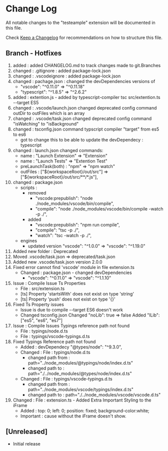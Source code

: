 # Change Log
All notable changes to the "testeample" extension will be documented in this file.

Check [Keep a Changelog](http://keepachangelog.com/) for recommendations on how to structure this file.


## Branch - Hotfixes
1. added : added CHANGELOG.md to track changes made to git.Branches
2. changed : .gitignore : added package-lock.json
3. changed : .vscodeignore : added package-lock.json
4. changed : pachage.json : changed the devDependencies versions of
    * "vscode": "^0.11.0"       => "^0.11.18"
    * "typescript": "^1.8.5"    => "^2.6.2" 
5. added : extention.js - added by typescript-compiler tsc src/extention.ts --target ES5
6. changed : .vscode/launch.json changed deprecated config command outDir to outFiles which is an array
7. changed : .vscode/task.json changed deprecated config command "isWatching" to "isBackground"
8. changed : tsconfig.json command typscript compiler "target" from es5 to es6
    * got to change this to be able to update the devDependecy : typescript
9. changed : launch.json changed commands:
    * name : "Launch Extension" => "Extension"
    * name : "Launch Tests"     =>  "Extention Test"
    * preLaunchTask(both) : "npm"     =>  "npm watch"
    * outFiles :  ["${workspaceRoot}/out/src"]  =>   ["${workspaceRoot}/out/src/**/*.js"],
10. changed : package.json 
    * scripts : 
        - removed
            - "vscode:prepublish": "node ./node_modules/vscode/bin/compile",
            - "compile": "node ./node_modules/vscode/bin/compile -watch -p ./",
        - added
            - "vscode:prepublish": "npm run compile",
            - "compile": "tsc -p ./",
            - "watch": "tsc -watch -p ./",
    * engines
        - updated version "vscode": "^1.0.0" => "vscode": "^1.19.0"
11. Added new folder : Deprecated
12. Moved .vscode/task.json => deprecated/task.json
13. Added new .vscode/task.json version 2.0.0
14. Fixed error cannot find 'vscode' module in file extension.ts
    * Changed : package.json - changed devDependencies
        - "vscode": "^0.11.0"       => "vscode": "^1.1.10"
15. Issue : Compile Issue Ts Properties
    * File : src/extension.ts
    * [ts] Property 'startsWith' does not exist on type 'string'
    * [ts] Property 'push' does not exist on type '{}'
16. Fixed Ts Property issues
    * Issue is due to compile --target ES6 doesn't work
    * Changed tsconfig.json
        Changed "noLib": true => false
        Added "lLib": ["es5", "es6", "es7"]
17. Issue : Compile Issues Typings reference path not found
    * File : typings/node.d.ts
    * File : typings/vscode-typings.d.ts
18. Fixed Typings Reference path not found
    * Added : devDependecy "@types/node": "^9.3.0",
    * Changed : File : typings/node.d.ts
        - changed path from : path="../node_modules/@typings/node/index.d.ts"
        - changed path to : path="./../node_modules/@types/node/index.d.ts"
    * Changed : File : typings/vscode-typings.d.ts
        - changed path from : path="../node_modules/vscode/typings/index.d.ts"
        - changed path to : path="./../node_modules/vscode/vscode.d.ts"
19. Changed : File : extension.ts - Added Extra Important Styling to the iFrame
    * Added : top: 0; left: 0; position: fixed; background-color:white;
    * Important : cause without the iFrame doesn't show.







## [Unreleased]
- Initial release